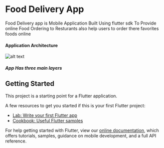# Food Delivery App
Food Delivery app is Mobile Application Built Using flutter sdk  To Provide  online Food Ordering to Resturants also help users to order there favorites foods online


#### Application Architecture

![alt text](https://github.com/mostafaemara/food_delivery/blob/main/food_delivery_app_arc.png?raw=true)

#####   App Has three main layers

## Getting Started

This project is a starting point for a Flutter application.

A few resources to get you started if this is your first Flutter project:

- [Lab: Write your first Flutter app](https://flutter.dev/docs/get-started/codelab)
- [Cookbook: Useful Flutter samples](https://flutter.dev/docs/cookbook)

For help getting started with Flutter, view our
[online documentation](https://flutter.dev/docs), which offers tutorials,
samples, guidance on mobile development, and a full API reference.
